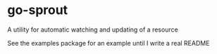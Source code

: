 # go-sprout
A utility for automatic watching and updating of a resource

See the examples package for an example until I write a real README
